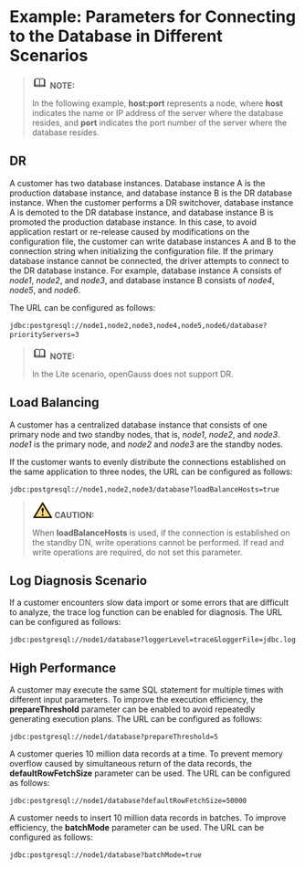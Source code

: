 # Example: Parameters for Connecting to the Database in Different Scenarios<a name="EN-US_TOPIC_0000001151910145"></a>

>![](public_sys-resources/icon-note.gif) **NOTE:** 
>
>In the following example,  **host:port**  represents a node, where  **host**  indicates the name or IP address of the server where the database resides, and  **port**  indicates the port number of the server where the database resides.

## DR<a name="section06783811495"></a>

A customer has two database instances. Database instance A is the production database instance, and database instance B is the DR database instance. When the customer performs a DR switchover, database instance A is demoted to the DR database instance, and database instance B is promoted the production database instance. In this case, to avoid application restart or re-release caused by modifications on the configuration file, the customer can write database instances A and B to the connection string when initializing the configuration file. If the primary database instance cannot be connected, the driver attempts to connect to the DR database instance. For example, database instance A consists of  _node1_,  _node2_, and  _node3_, and database instance B consists of  _node4_,  _node5_, and  _node6_.

The URL can be configured as follows:

```
jdbc:postgresql://node1,node2,node3,node4,node5,node6/database?priorityServers=3
```

>![](public_sys-resources/icon-note.gif) **NOTE:** 
>
>In the Lite scenario, openGauss does not support DR.

## Load Balancing<a name="section21559251497"></a>

A customer has a centralized database instance that consists of one primary node and two standby nodes, that is,  _node1_,  _node2_, and  _node3_.  _node1_  is the primary node, and  _node2_  and  _node3_  are the standby nodes.

If the customer wants to evenly distribute the connections established on the same application to three nodes, the URL can be configured as follows:

```
jdbc:postgresql://node1,node2,node3/database?loadBalanceHosts=true
```

>![](public_sys-resources/icon-caution.gif) **CAUTION:** 
>
>When  **loadBalanceHosts**  is used, if the connection is established on the standby DN, write operations cannot be performed. If read and write operations are required, do not set this parameter.

## Log Diagnosis Scenario<a name="section179211561507"></a>

If a customer encounters slow data import or some errors that are difficult to analyze, the trace log function can be enabled for diagnosis. The URL can be configured as follows:

```
jdbc:postgresql://node1/database?loggerLevel=trace&loggerFile=jdbc.log
```

## High Performance<a name="section154591017145016"></a>

A customer may execute the same SQL statement for multiple times with different input parameters. To improve the execution efficiency, the  **prepareThreshold**  parameter can be enabled to avoid repeatedly generating execution plans. The URL can be configured as follows:

```
jdbc:postgresql://node1/database?prepareThreshold=5
```

A customer queries 10 million data records at a time. To prevent memory overflow caused by simultaneous return of the data records, the  **defaultRowFetchSize**  parameter can be used. The URL can be configured as follows:

```
jdbc:postgresql://node1/database?defaultRowFetchSize=50000
```

A customer needs to insert 10 million data records in batches. To improve efficiency, the  **batchMode**  parameter can be used. The URL can be configured as follows:

```
jdbc:postgresql://node1/database?batchMode=true
```
